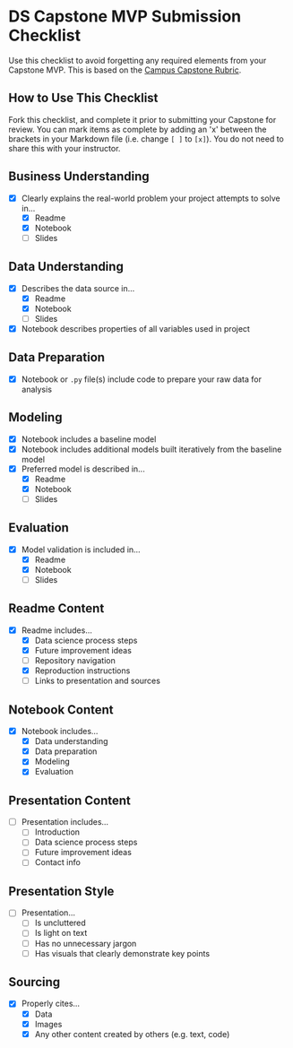 # DS Capstone MVP Submission Checklist

Use this checklist to avoid forgetting any required elements from your Capstone MVP. This is based on the [Campus Capstone Rubric](https://docs.google.com/spreadsheets/d/1YUC5_QVu8BEd7xBJumzspH40-KuJtL9KQInQYXGi5bE/edit?usp=sharing).

## How to Use This Checklist

Fork this checklist, and complete it prior to submitting your Capstone for review. You can mark items as complete by adding an 'x' between the brackets in your Markdown file (i.e. change `[ ]` to `[x]`). You do not need to share this with your instructor.

## Business Understanding

- [x] Clearly explains the real-world problem your project attempts to solve in...
  - [x] Readme
  - [x] Notebook
  - [ ] Slides

## Data Understanding

- [x] Describes the data source in...
  - [x] Readme
  - [x] Notebook
  - [ ] Slides
- [x] Notebook describes properties of all variables used in project

## Data Preparation

- [x] Notebook or `.py` file(s) include code to prepare your raw data for analysis

## Modeling

- [x] Notebook includes a baseline model
- [x] Notebook includes additional models built iteratively from the baseline model
- [x] Preferred model is described in...
  - [x] Readme
  - [x] Notebook
  - [ ] Slides

## Evaluation

- [x] Model validation is included in...
  - [x] Readme
  - [x] Notebook
  - [ ] Slides

## Readme Content

- [x] Readme includes...
  - [x] Data science process steps
  - [x] Future improvement ideas
  - [ ] Repository navigation
  - [x] Reproduction instructions
  - [ ] Links to presentation and sources

## Notebook Content

- [x] Notebook includes...
  - [x] Data understanding
  - [x] Data preparation
  - [x] Modeling
  - [x] Evaluation

## Presentation Content

- [ ] Presentation includes...
  - [ ] Introduction
  - [ ] Data science process steps
  - [ ] Future improvement ideas
  - [ ] Contact info

## Presentation Style

- [ ] Presentation...
  - [ ] Is uncluttered
  - [ ] Is light on text
  - [ ] Has no unnecessary jargon
  - [ ] Has visuals that clearly demonstrate key points

## Sourcing

- [x] Properly cites...
  - [x] Data
  - [x] Images
  - [x] Any other content created by others (e.g. text, code)
